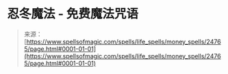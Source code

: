 <!--yml

category: 未分类

date: 2024-06-12 19:11:00

-->

# 忍冬魔法 - 免费魔法咒语

> 来源：[https://www.spellsofmagic.com/spells/life_spells/money_spells/24765/page.html#0001-01-01](https://www.spellsofmagic.com/spells/life_spells/money_spells/24765/page.html#0001-01-01)
